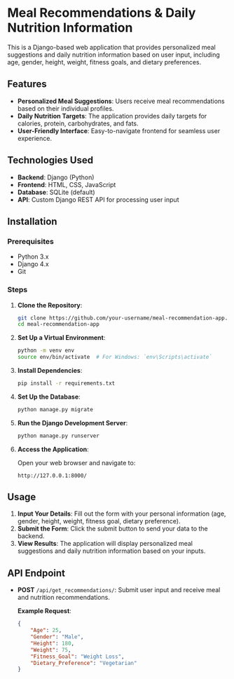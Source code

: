 # Meal Recommendations & Daily Nutrition Information

This is a Django-based web application that provides personalized meal suggestions and daily nutrition information based on user input, including age, gender, height, weight, fitness goals, and dietary preferences.

## Features

- **Personalized Meal Suggestions**: Users receive meal recommendations based on their individual profiles.
- **Daily Nutrition Targets**: The application provides daily targets for calories, protein, carbohydrates, and fats.
- **User-Friendly Interface**: Easy-to-navigate frontend for seamless user experience.

## Technologies Used

- **Backend**: Django (Python)
- **Frontend**: HTML, CSS, JavaScript
- **Database**: SQLite (default)
- **API**: Custom Django REST API for processing user input

## Installation

### Prerequisites

- Python 3.x
- Django 4.x
- Git

### Steps

1. **Clone the Repository**:

    ```bash
    git clone https://github.com/your-username/meal-recommendation-app.git
    cd meal-recommendation-app
    ```

2. **Set Up a Virtual Environment**:

    ```bash
    python -m venv env
    source env/bin/activate  # For Windows: `env\Scripts\activate`
    ```

3. **Install Dependencies**:

    ```bash
    pip install -r requirements.txt
    ```

4. **Set Up the Database**:

    ```bash
    python manage.py migrate
    ```

5. **Run the Django Development Server**:

    ```bash
    python manage.py runserver
    ```

6. **Access the Application**:

    Open your web browser and navigate to:

    ```
    http://127.0.0.1:8000/
    ```

## Usage

1. **Input Your Details**: Fill out the form with your personal information (age, gender, height, weight, fitness goal, dietary preference).
2. **Submit the Form**: Click the submit button to send your data to the backend.
3. **View Results**: The application will display personalized meal suggestions and daily nutrition information based on your inputs.

## API Endpoint

- **POST** `/api/get_recommendations/`: Submit user input and receive meal and nutrition recommendations.

  **Example Request**:

  ```json
  {
      "Age": 25,
      "Gender": "Male",
      "Height": 180,
      "Weight": 75,
      "Fitness_Goal": "Weight Loss",
      "Dietary_Preference": "Vegetarian"
  }
